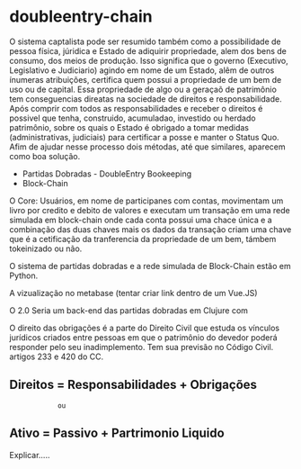 # doubleentry-chain
O sistema captalista pode ser resumido também como a possibilidade de pessoa física, júridica e Estado de adiquirir propriedade, alem dos bens de consumo, dos meios de produção. Isso significa que o governo (Executivo, Legislativo e Judiciario) agindo em nome de um Estado, alêm de outros ínumeras atribuições,  certifica quem possui a propriedade de um bem de uso ou de capital. 
Essa propriedade de algo ou a geraçaõ de patrimônio tem  conseguencias direatas na sociedade de direitos e responsabilidade. Após comprir com todos as responsabilidades e receber o direitos é possivel que tenha, construido, acumuladao, investido ou herdado patrimônio, sobre os quais o Estado é obrigado a tomar medidas (administrativas, judiciais) para certificar a posse e manter o Status Quo.
Afim de ajudar nesse processo dois métodas, até que similares, aparecem como boa solução.

* Partidas Dobradas - DoubleEntry Bookeeping
* Block-Chain

O Core: Usuários, em nome de participanes com contas, movimentam um livro por credito e debito de valores e executam um transação em uma rede simulada em block-chain onde cada conta possui uma chace única e a combinação das duas chaves mais os dados da transação criam uma chave que é a cetificação da tranferencia da propriedade de um bem, támbem tokeinizado ou não.


O sistema de partidas dobradas e a rede simulada de Block-Chain estão em Python.

A vizualização no metabase (tentar criar link dentro de um Vue.JS)

O 2.0 Seria um back-end das partidas dobradas em Clujure com 

O direito das obrigações é a parte do Direito Civil que estuda os vínculos jurídicos criados entre pessoas em que o patrimônio do devedor poderá responder pelo seu inadimplemento. Tem sua previsão no Código Civil. artigos 233 e 420 do CC.


## Direitos = Responsabilidades + Obrigações
                ou
## Ativo = Passivo + Partrimonio Liquido


Explicar.....
